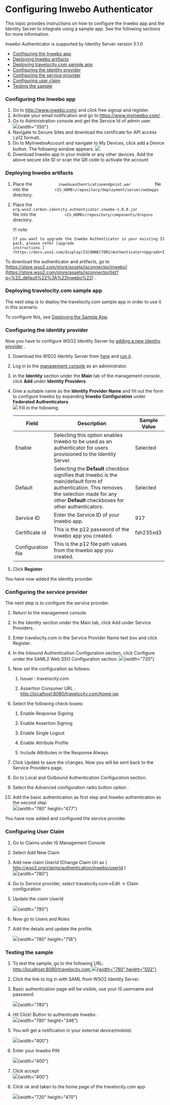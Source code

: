 # Configuring Inwebo Authenticator

This topic provides instructions on how to configure the Inwebo app and
the Identity Server to integrate using a sample app. See the following
sections for more information.

Inwebo Authenticator is supported by Identity Server version 5.1.0

-   [Configuring the Inwebo
    app](#ConfiguringInweboAuthenticator-ConfiguringtheInweboapp)
-   [Deploying Inwebo
    artifacts](#ConfiguringInweboAuthenticator-DeployingInweboartifacts)
-   [Deploying travelocity.com sample
    app](#ConfiguringInweboAuthenticator-Deployingtravelocity.comsampleapp)
-   [Configuring the identity
    provider](#ConfiguringInweboAuthenticator-Configuringtheidentityprovider)
-   [Configuring the service
    provider](#ConfiguringInweboAuthenticator-Configuringtheserviceprovider)
-   [Configuring user
    claim](#ConfiguringInweboAuthenticator-ConfiguringUserClaim)
-   [Testing the
    sample](#ConfiguringInweboAuthenticator-Testingthesample)

### Configuring the Inwebo app

1.  Go to <http://www.inwebo.com/> and click free signup and register.
2.  Activate your email notification and go to
    <https://www.myinwebo.com/> .
3.  Go to Administration console and get the Service Id of admin user.  
    ![](attachments/48276420/51252020.png){width="350"}  
4.  Navigate to Secure Sites and download the certificate for API access
    (.p12 format).
5.  Go to MyInweboAccount and navigate to My Devices, click add a Device
    button. The following window appears.
    ![](attachments/48276420/48206313.png)
6.  Download Inwebo app in your mobile or any other devices. Add the
    above secure site ID or scan the QR code to activate the account

### Deploying Inwebo artifacts

1.  Place the `            inweboauthenticationendpoint.war           `
    file into the
    `            <IS_HOME>/repository/deployment/server/webapps           `
    directory.
2.  Place the
    `             org.wso2.carbon.identity.authenticator.inwebo-1.0.0.jar            `
    file into the
    `             <IS_HOME>/repository/components/dropins            `
    directory.

    !!! note
    
        If you want to upgrade the Inwebo Authenticator in your existing IS
        pack, please refer [upgrade
        instructions.](https://docs.wso2.com/display/ISCONNECTORS/Authenticator+Upgrade+Instructions)
    

To download the authenticator and artifacts, go to
[https://store.wso2.com/store/assets/isconnector/inwebo](https://store.wso2.com/store/assets/isconnector/list?q=%22_default%22%3A%22Inwebo%22)
.  

### Deploying travelocity.com sample app

The next step is to deploy the travelocity.com sample app in order to
use it in this scenario.

To configure this, see [Deploying the Sample
App](_Deploying_the_Sample_App_).

### Configuring the identity provider

Now you have to configure WSO2 Identity Server by [adding a new identity
provider](https://docs.wso2.com/display/IS510/Configuring+an+Identity+Provider)
.

1.  Download the WSO2 Identity Server from
    [here](http://wso2.com/products/identity-server/) and [run
    it](https://docs.wso2.com/display/IS510/Running+the+Product).
2.  Log in to the [management
    console](https://docs.wso2.com/display/IS510/Getting+Started+with+the+Management+Console)
    as an administrator.
3.  In the **Identity** section under the **Main** tab of the management
    console, click **Add** under **Identity Providers**.
4.  Give a suitable name as the **Identity Provider Name** and fill out
    the form to configure Inwebo by expanding **Inwebo Configuration**
    under **Federated Authenticators**.  
    ![](attachments/48276420/48214226.png) Fill in the following.  

    <table>
    <thead>
    <tr class="header">
    <th>Field</th>
    <th>Description</th>
    <th>Sample Value</th>
    </tr>
    </thead>
    <tbody>
    <tr class="odd">
    <td>Enable</td>
    <td>Selecting this option enables Inwebo to be used as an authenticator for users provisioned to the Identity Server.</td>
    <td>Selected</td>
    </tr>
    <tr class="even">
    <td>Default</td>
    <td>Selecting the <strong>Default</strong> checkbox signifies that Inwebo is the main/default form of authentication. This removes the selection made for any other <strong>Default</strong> checkboxes for other authenticators.</td>
    <td>Selected</td>
    </tr>
    <tr class="odd">
    <td>Service ID</td>
    <td>Enter the Service ID of your Inwebo app.</td>
    <td>917</td>
    </tr>
    <tr class="even">
    <td>Certificate id</td>
    <td>This is the p12 password of the Inwebo app you created.</td>
    <td>fsh235xd3</td>
    </tr>
    <tr class="odd">
    <td>Configuration file</td>
    <td>This is the p12 file path values from the Inwebo app you created.</td>
    <td><br />
    </td>
    </tr>
    </tbody>
    </table>

5.  Click **Register**.

You have now added the identity provider.

### Configuring the service provider

The next step is to configure the service provider.

1.  Return to the management console.

2.  In the Identity section under the Main tab, click Add under Service
    Providers .

3.  Enter travelocity.com in the Service Provider Name text box and
    click Register .

4.  In the Inbound Authentication Configuration section, click Configure
    under the SAML2 Web SSO Configuration section.
    ![](attachments/48276420/49222042.png){width="720"}

5.  Now set the configuration as follows:

    1.  Issuer : travelocity.com

    2.  Assertion Consumer URL :
        <http://localhost:8080/travelocity.com/home.jsp>

6.  Select the following check-boxes:
    1.  Enable Response Signing

    2.  Enable Assertion Signing

    3.  Enable Single Logout

    4.  Enable Attribute Profile

    5.  Include Attributes in the Response Always

7.  Click Update to save the changes. Now you will be sent back to the
    Service Providers page.

8.  Go to Local and Outbound Authentication Configuration section.

9.  Select the Advanced configuration radio button option .  

10. Add the basic authentication as first step and Inwebo authentication
    as the second step  
    ![](attachments/48276420/48211344.png){width="780" height="477"}

You have now added and configured the service provider.

### Configuring User Claim

1.  Go to Claims under IS Management Console
2.  Select Add New Claim
3.  Add new claim UserId (Change Claim Uri as (
    <http://wso2.org/claims/authentication/inwebo/userId> )  
    ![](attachments/48276420/49221143.png){width="780"}
4.  Go to Service provider, select travalocity.com→Edit → Claim
    configuration
5.  Update the claim UserId  
      
    ![](attachments/48276420/48214228.png){width="780"}
6.  Now go to Users and Roles
7.  Add the details and update the profile.  
      
    ![](attachments/48276420/48211847.png){width="780" height="718"}

### Testing the sample

1.  To test the sample, go to the following URL:
    [http://localhost:8080/travelocity.com
    ![](attachments/48276420/48206317.png){width="780"
    height="502"}](http://localhost:8080/travelocity.com)

2.  Click the link to log in with SAML from WSO2 Identity Server.

3.  Basic authentication page will be visible, use your IS username and
    password.

    ![](attachments/48276420/48214229.png){width="780"}

4.  Hit Click! Button to authenticate Inwebo .  
    ![](attachments/48276420/49221869.png){width="780" height="346"}
5.  You will get a notification in your external device(mobile).

    ![](attachments/48276420/49222015.jpg){width="400"}

6.  Enter your Inwebo PIN

    ![](attachments/48276420/49222016.jpg){width="400"}

7.  Click accept  
    ![](attachments/48276420/49222017.jpg){width="400"}
8.  Click ok and taken to the home page of the travelocity.com app

    ![](attachments/48276420/48211848.png){width="720" height="470"}  

  
